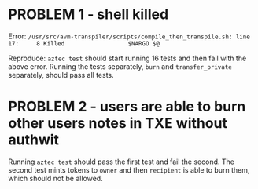 # PROBLEM 1 - shell killed

Error: `/usr/src/avm-transpiler/scripts/compile_then_transpile.sh: line 17:     8 Killed                  $NARGO $@ `

Reproduce: `aztec test` should start running 16 tests and then fail with the above error. Running the tests separately, `burn` and `transfer_private` separately, should pass all tests.

# PROBLEM 2 - users are able to burn other users notes in TXE without authwit

Running `aztec test` should pass the first test and fail the second. The second test mints tokens to `owner` and then `recipient` is able to burn them, which should not be allowed. 
